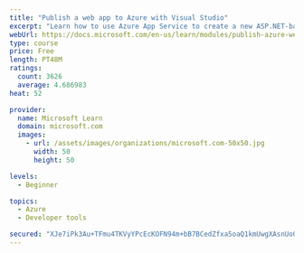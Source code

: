 ```yaml
---
title: "Publish a web app to Azure with Visual Studio"
excerpt: "Learn how to use Azure App Service to create a new ASP.NET-based web app, then publish and update directly from Visual Studio."
webUrl: https://docs.microsoft.com/en-us/learn/modules/publish-azure-web-app-with-visual-studio/
type: course
price: Free
length: PT48M
ratings:
  count: 3626
  average: 4.686983
heat: 52

provider:
  name: Microsoft Learn
  domain: microsoft.com
  images:
    - url: /assets/images/organizations/microsoft.com-50x50.jpg
      width: 50
      height: 50

levels:
  - Beginner

topics:
  - Azure
  - Developer tools

secured: "XJe7iPk3Au+TFmu4TKVyYPcEcKOFN94m+bB7BCedZfxa5oaQ1kmUwgXAsnUo0Vvzihi5IB+jrOBRjCUIFk5G+UyYFONWXRyG7SEv4sroo43itvvL/im9R2WMleNxlj1DHRisaDRHR1g7EGLaHd1dh0yxDRBkBqeUJUbA+bqMgrO2vw/tieQF4NOXO9JcvaScidBzGE0egZ0YizHzYYXyZTK5Gfcs4uTat05PPuMtRWGNAfsfviWRFzTXNNjxANqtnheYl/ANshpARJLBUMt5gOVo0MjDAo/ThzS/U0ZMAd9lLl40geeVenc2KYmOc5fTdvOnwEP9gSdpxK+zwiIYlelP9dsCWrnYtVMBkS34PL2wPojRKrFBDfKtgmRjJCxEd5OIGir/ZLZtejGhHY+9CGamkUz5duOBz41TGHW+ueQ=;O1FDBIpCIEk5HGKTZ3Cvxw=="
---
```



